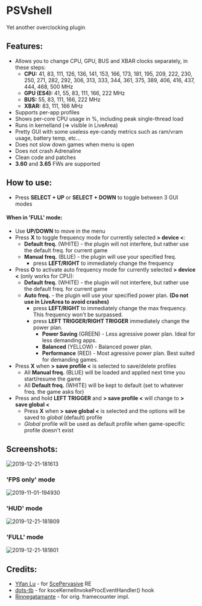 # PSVshell
Yet another overclocking plugin

## Features:
- Allows you to change CPU, GPU, BUS and XBAR clocks separately, in these steps:
  - **CPU:** 41, 83, 111, 126, 136, 141, 153, 166, 173, 181, 195, 209, 222, 230, 250, 271, 282, 292, 306, 313, 333, 344, 361, 375, 389, 406, 416, 437, 444, 468, 500 MHz
  - **GPU (ES4):** 41, 55, 83, 111, 166, 222 MHz
  - **BUS:** 55, 83, 111, 166, 222 MHz
  - **XBAR:** 83, 111, 166 MHz
- Supports per-app profiles
- Shows per-core CPU usage in %, including peak single-thread load
- Runs in kernelland (=> visible in LiveArea)
- Pretty GUI with some useless eye-candy metrics such as ram/vram usage, battery temp, etc...
- Does not slow down games when menu is open
- Does not crash Adrenaline
- Clean code and patches
- **3.60** and **3.65** FWs are supported

## How to use:
- Press **SELECT + UP** or **SELECT + DOWN** to toggle between 3 GUI modes

#### When in 'FULL' mode:
- Use **UP/DOWN** to move in the menu
- Press **X** to toggle frequency mode for currently selected **> device <**:
  - **Default freq.** (WHITE) - the plugin will not interfere, but rather use the default freq. for current game
  - **Manual freq.** (BLUE) - the plugin will use your specified freq.
    - press **LEFT/RIGHT** to immediately change the frequency
- Press **O** to activate auto frequency mode for currently selected **> device <** (only works for CPU):
  - **Default freq.** (WHITE) - the plugin will not interfere, but rather use the default freq. for current game
  - **Auto freq.** - the plugin will use your specified power plan. **(Do not use in LiveArea to avoid crashes)**
    - press **LEFT/RIGHT** to immediately change the max frequency. This frequency won't be surpassed.
    - press **LEFT TRIGGER/RIGHT TRIGGER** immediately change the power plan.
      - **Power Saving** (GREEN) - Less agressive power plan. Ideal for less demanding apps.
      - **Balanced** (YELLOW) - Balanced power plan.
      - **Performance** (RED) - Most agressive power plan. Best suited for demanding games.
- Press **X** when **> save profile <** is selected to save/delete profiles
  - All **Manual freq.** (BLUE) will be loaded and applied next time you start/resume the game
  - All **Default freq.** (WHITE) will be kept to default (set to whatever freq. the game asks for)
- Press and hold **LEFT TRIGGER** and **> save profile <** will change to **> save global <**
  - Press **X** when **> save global <** is selected and the options will be saved to *global* (default) profile
  - *Global* profile will be used as default profile when game-specific profile doesn't exist

## Screenshots:
![2019-12-21-181613](https://user-images.githubusercontent.com/12598379/71311342-c15df300-241e-11ea-8baf-c67ec2bcbbd7.png)

### 'FPS only' mode
![2019-11-01-194930](https://user-images.githubusercontent.com/12598379/68051962-e10f4f80-fce8-11e9-92d0-9662cc6f0d04.png)

### 'HUD' mode
![2019-12-21-181809](https://user-images.githubusercontent.com/12598379/71311344-c1f68980-241e-11ea-9ca1-4207d4887002.png)

### 'FULL' mode
![2019-12-21-181801](https://user-images.githubusercontent.com/12598379/71311343-c1f68980-241e-11ea-8249-5f2e0c44d642.png)

## Credits:
- [Yifan Lu](https://github.com/yifanlu) - for [ScePervasive](https://wiki.henkaku.xyz/vita/Pervasive) RE
- [dots-tb](https://github.com/dots-tb) - for ksceKernelInvokeProcEventHandler() hook
- [Rinnegatamante](https://github.com/Rinnegatamante) - for orig. framecounter impl.
